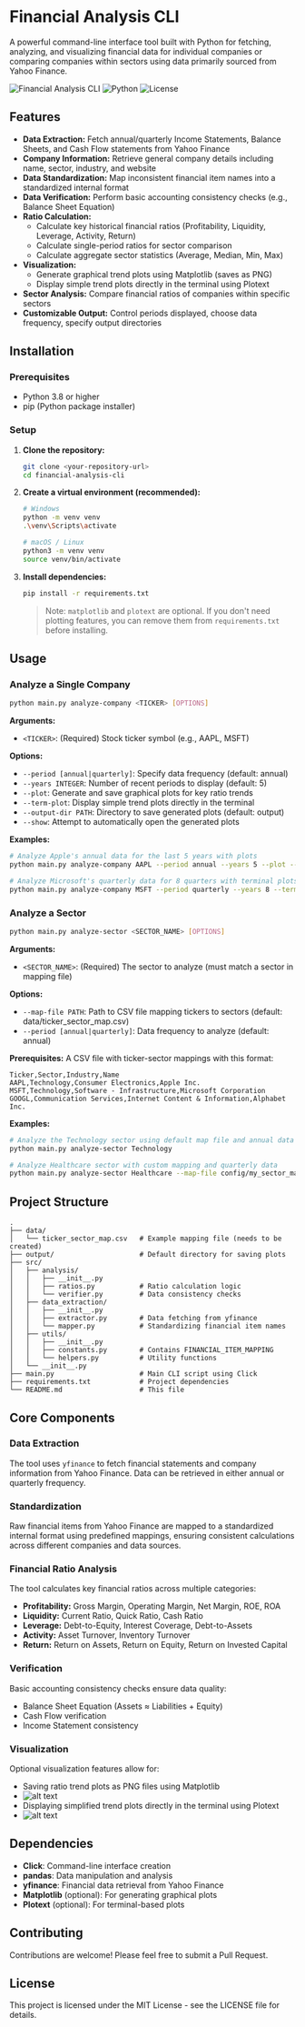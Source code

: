 # Financial Analysis CLI

A powerful command-line interface tool built with Python for fetching, analyzing, and visualizing financial data for individual companies or comparing companies within sectors using data primarily sourced from Yahoo Finance.

![Financial Analysis CLI](https://img.shields.io/badge/Financial-Analysis%20CLI-blue)
![Python](https://img.shields.io/badge/Python-3.8+-green)
![License](https://img.shields.io/badge/License-MIT-yellow)

## Features

* **Data Extraction:** Fetch annual/quarterly Income Statements, Balance Sheets, and Cash Flow statements from Yahoo Finance
* **Company Information:** Retrieve general company details including name, sector, industry, and website
* **Data Standardization:** Map inconsistent financial item names into a standardized internal format
* **Data Verification:** Perform basic accounting consistency checks (e.g., Balance Sheet Equation)
* **Ratio Calculation:**
  * Calculate key historical financial ratios (Profitability, Liquidity, Leverage, Activity, Return)
  * Calculate single-period ratios for sector comparison
  * Calculate aggregate sector statistics (Average, Median, Min, Max)
* **Visualization:**
  * Generate graphical trend plots using Matplotlib (saves as PNG)
  * Display simple trend plots directly in the terminal using Plotext
* **Sector Analysis:** Compare financial ratios of companies within specific sectors
* **Customizable Output:** Control periods displayed, choose data frequency, specify output directories

## Installation

### Prerequisites
* Python 3.8 or higher
* pip (Python package installer)

### Setup

1. **Clone the repository:**
   ```bash
   git clone <your-repository-url>
   cd financial-analysis-cli
   ```

2. **Create a virtual environment (recommended):**
   ```bash
   # Windows
   python -m venv venv
   .\venv\Scripts\activate

   # macOS / Linux
   python3 -m venv venv
   source venv/bin/activate
   ```

3. **Install dependencies:**
   ```bash
   pip install -r requirements.txt
   ```
   
   > Note: `matplotlib` and `plotext` are optional. If you don't need plotting features, you can remove them from `requirements.txt` before installing.

## Usage

### Analyze a Single Company

```bash
python main.py analyze-company <TICKER> [OPTIONS]
```

**Arguments:**
- `<TICKER>`: (Required) Stock ticker symbol (e.g., AAPL, MSFT)

**Options:**
- `--period [annual|quarterly]`: Specify data frequency (default: annual)
- `--years INTEGER`: Number of recent periods to display (default: 5)
- `--plot`: Generate and save graphical plots for key ratio trends
- `--term-plot`: Display simple trend plots directly in the terminal
- `--output-dir PATH`: Directory to save generated plots (default: output)
- `--show`: Attempt to automatically open the generated plots

**Examples:**
```bash
# Analyze Apple's annual data for the last 5 years with plots
python main.py analyze-company AAPL --period annual --years 5 --plot --output-dir ./financial_charts

# Analyze Microsoft's quarterly data for 8 quarters with terminal plots
python main.py analyze-company MSFT --period quarterly --years 8 --term-plot
```

### Analyze a Sector

```bash
python main.py analyze-sector <SECTOR_NAME> [OPTIONS]
```

**Arguments:**
- `<SECTOR_NAME>`: (Required) The sector to analyze (must match a sector in mapping file)

**Options:**
- `--map-file PATH`: Path to CSV file mapping tickers to sectors (default: data/ticker_sector_map.csv)
- `--period [annual|quarterly]`: Data frequency to analyze (default: annual)

**Prerequisites:**
A CSV file with ticker-sector mappings with this format:
```csv
Ticker,Sector,Industry,Name
AAPL,Technology,Consumer Electronics,Apple Inc.
MSFT,Technology,Software - Infrastructure,Microsoft Corporation
GOOGL,Communication Services,Internet Content & Information,Alphabet Inc.
```

**Examples:**
```bash
# Analyze the Technology sector using default map file and annual data
python main.py analyze-sector Technology

# Analyze Healthcare sector with custom mapping and quarterly data
python main.py analyze-sector Healthcare --map-file config/my_sector_map.csv --period quarterly
```

## Project Structure

```
.
├── data/
│   └── ticker_sector_map.csv   # Example mapping file (needs to be created)
├── output/                     # Default directory for saving plots
├── src/
│   ├── analysis/
│   │   ├── __init__.py
│   │   ├── ratios.py           # Ratio calculation logic
│   │   └── verifier.py         # Data consistency checks
│   ├── data_extraction/
│   │   ├── __init__.py
│   │   ├── extractor.py        # Data fetching from yfinance
│   │   └── mapper.py           # Standardizing financial item names
│   ├── utils/
│   │   ├── __init__.py
│   │   ├── constants.py        # Contains FINANCIAL_ITEM_MAPPING
│   │   └── helpers.py          # Utility functions
│   └── __init__.py
├── main.py                     # Main CLI script using Click
├── requirements.txt            # Project dependencies
└── README.md                   # This file
```

## Core Components

### Data Extraction
The tool uses `yfinance` to fetch financial statements and company information from Yahoo Finance. Data can be retrieved in either annual or quarterly frequency.

### Standardization
Raw financial items from Yahoo Finance are mapped to a standardized internal format using predefined mappings, ensuring consistent calculations across different companies and data sources.

### Financial Ratio Analysis
The tool calculates key financial ratios across multiple categories:
- **Profitability:** Gross Margin, Operating Margin, Net Margin, ROE, ROA
- **Liquidity:** Current Ratio, Quick Ratio, Cash Ratio
- **Leverage:** Debt-to-Equity, Interest Coverage, Debt-to-Assets
- **Activity:** Asset Turnover, Inventory Turnover
- **Return:** Return on Assets, Return on Equity, Return on Invested Capital

### Verification
Basic accounting consistency checks ensure data quality:
- Balance Sheet Equation (Assets ≈ Liabilities + Equity)
- Cash Flow verification
- Income Statement consistency

### Visualization
Optional visualization features allow for:
- Saving ratio trend plots as PNG files using Matplotlib
- ![alt text](output/TSLA_annual_ratios_trend.png)
- Displaying simplified trend plots directly in the terminal using Plotext
- ![alt text](images/plotext_image.png)

## Dependencies

- **Click**: Command-line interface creation
- **pandas**: Data manipulation and analysis
- **yfinance**: Financial data retrieval from Yahoo Finance
- **Matplotlib** (optional): For generating graphical plots
- **Plotext** (optional): For terminal-based plots

## Contributing

Contributions are welcome! Please feel free to submit a Pull Request.

## License

This project is licensed under the MIT License - see the LICENSE file for details.

